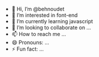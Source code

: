 - 👋 Hi, I’m @behnoudet
- 👀 I’m interested in font-end
- 🌱 I’m currently learning javascript
- 💞️ I’m looking to collaborate on ...
- 📫 How to reach me ...
- 😄 Pronouns: ...
- ⚡ Fun fact: ...

<!---
behnoudet/behnoudet is a ✨ special ✨ repository because its `README.md` (this file) appears on your GitHub profile.
You can click the Preview link to take a look at your changes.
--->
